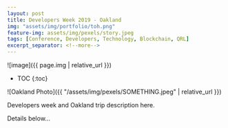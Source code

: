 ```yaml
---
layout: post
title: Developers Week 2019 - Oakland
img: "assets/img/portfolio/toh.png"
feature-img: assets/img/pexels/story.jpeg
tags: [Conference, Developers, Technology, Blockchain, QRL]
excerpt_separator: <!--more-->
---
```



![image]({{ page.img | relative_url }})


* TOC
{:toc}


![Oakland Photo]({{ "/assets/img/pexels/SOMETHING.jpeg" | relative_url }})

Developers week and Oakland trip description here.


<!--more-->

Details below...